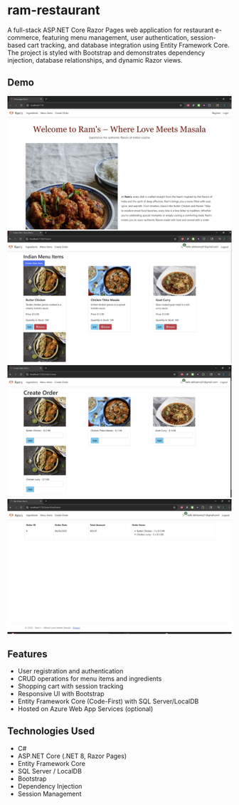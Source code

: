 # ram-restaurant

A full-stack ASP.NET Core Razor Pages web application for restaurant e-commerce, featuring menu management, user authentication, session-based cart tracking, and database integration using Entity Framework Core. The project is styled with Bootstrap and demonstrates dependency injection, database relationships, and dynamic Razor views.
 ## Demo

   ![Home Page](demo/homepage.jpg)
   ![Menu Management](demo/menu-management.jpg)
   ![Order](demo/order.jpg)
   ![Cart](demo/cart.jpg)
   
## Features

- User registration and authentication
- CRUD operations for menu items and ingredients
- Shopping cart with session tracking
- Responsive UI with Bootstrap
- Entity Framework Core (Code-First) with SQL Server/LocalDB
- Hosted on Azure Web App Services (optional)

## Technologies Used

- C#
- ASP.NET Core (.NET 8, Razor Pages)
- Entity Framework Core
- SQL Server / LocalDB
- Bootstrap
- Dependency Injection
- Session Management